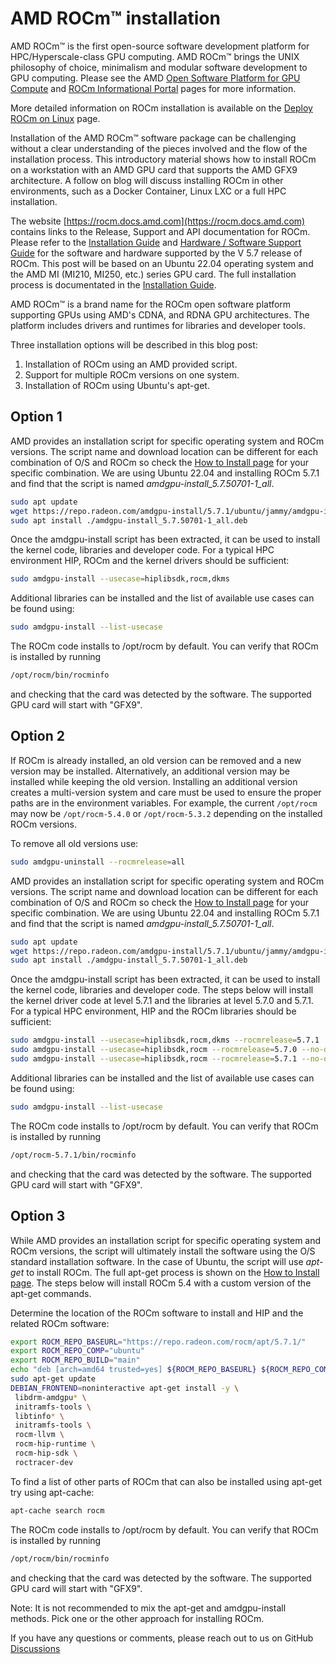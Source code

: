 <!---
Copyright (c) 2023 Advanced Micro Devices, Inc. (AMD)

Permission is hereby granted, free of charge, to any person obtaining a copy
of this software and associated documentation files (the "Software"), to deal
in the Software without restriction, including without limitation the rights
to use, copy, modify, merge, publish, distribute, sublicense, and/or sell
copies of the Software, and to permit persons to whom the Software is
furnished to do so, subject to the following conditions:

The above copyright notice and this permission notice shall be included in all
copies or substantial portions of the Software.

THE SOFTWARE IS PROVIDED "AS IS", WITHOUT WARRANTY OF ANY KIND, EXPRESS OR
IMPLIED, INCLUDING BUT NOT LIMITED TO THE WARRANTIES OF MERCHANTABILITY,
FITNESS FOR A PARTICULAR PURPOSE AND NONINFRINGEMENT. IN NO EVENT SHALL THE
AUTHORS OR COPYRIGHT HOLDERS BE LIABLE FOR ANY CLAIM, DAMAGES OR OTHER
LIABILITY, WHETHER IN AN ACTION OF CONTRACT, TORT OR OTHERWISE, ARISING FROM,
OUT OF OR IN CONNECTION WITH THE SOFTWARE OR THE USE OR OTHER DEALINGS IN THE
SOFTWARE.
--->
# AMD ROCm™ installation

AMD ROCm™ is the first open-source software development platform for HPC/Hyperscale-class GPU computing. AMD ROCm™ brings the UNIX philosophy of choice, minimalism and modular software development to GPU computing. Please see the AMD [Open Software Platform for GPU Compute](https://www.amd.com/en/graphics/servers-solutions-rocm) and [ROCm Informational Portal](https://rocm.docs.amd.com/) pages for more information. 

More detailed information on ROCm installation is available on the [Deploy ROCm on Linux](https://rocm.docs.amd.com/en/latest/deploy/linux/index.html) page. 

Installation of the AMD ROCm™ software package can be challenging without a clear understanding of the pieces involved and the flow of the installation process. This introductory material shows how to install ROCm on a workstation with an AMD GPU card that supports the AMD GFX9 architecture. A follow on blog will discuss installing ROCm in other environments, such as a Docker Container, Linux LXC or a full HPC installation. 

The website [https://rocm.docs.amd.com](https://rocm.docs.amd.com) contains links to the Release, Support and API documentation for ROCm. Please refer to the [Installation Guide](https://rocm.docs.amd.com/en/latest/deploy/linux/) and [Hardware / Software Support Guide](https://rocm.docs.amd.com/en/latest/release/gpu_os_support.html) for the software and hardware supported by the V 5.7 release of ROCm. This post will be based on an Ubuntu 22.04 operating system and the AMD MI (MI210, MI250, etc.) series GPU card. The full installation process is documentated in the [Installation Guide](https://rocm.docs.amd.com/en/latest/deploy/linux/).

AMD ROCm™ is a brand name for the ROCm open software platform supporting GPUs using AMD's CDNA, and RDNA GPU architectures. The platform includes drivers and runtimes for libraries and developer tools.

 Three installation options will be described in this blog post:

 1. Installation of ROCm using an AMD provided script.
 2. Support for multiple ROCm versions on one system.
 3. Installation of ROCm using Ubuntu's apt-get.

## Option 1

AMD provides an installation script for specific operating system and ROCm versions. The script name and download location can be different for each combination of O/S and ROCm so check the [How to Install page](https://rocm.docs.amd.com/en/latest/deploy/linux/installer/install.html) for your specific combination. We are using Ubuntu 22.04 and installing ROCm 5.7.1 and find that the script is named *amdgpu-install_5.7.50701-1_all*.

```bash
sudo apt update
wget https://repo.radeon.com/amdgpu-install/5.7.1/ubuntu/jammy/amdgpu-install_5.7.50701-1_all.deb
sudo apt install ./amdgpu-install_5.7.50701-1_all.deb
```
Once the amdgpu-install script has been extracted,  it can be used to install the kernel code, libraries and developer code. For a typical HPC environment HIP, ROCm and the kernel drivers should be sufficient:
```bash
sudo amdgpu-install --usecase=hiplibsdk,rocm,dkms
```
Additional libraries can be installed and the list of available use cases can be found using:
```bash
sudo amdgpu-install --list-usecase
```
The ROCm code installs to /opt/rocm by default. You can verify that ROCm is installed by running
```bash
/opt/rocm/bin/rocminfo
```
and checking that the card was detected by the software. The supported GPU card will start with "GFX9". 

## Option 2

If ROCm is already installed, an old version can be removed and a new version may be installed. Alternatively, an additional version may be installed while keeping the old version. Installing an additional version creates a multi-version system and care must be used to ensure the proper paths are in the environment variables. For example, the current ```/opt/rocm``` may now be ```/opt/rocm-5.4.0``` or ```/opt/rocm-5.3.2``` depending on the installed ROCm versions. 

To remove all old versions use:
```bash
sudo amdgpu-uninstall --rocmrelease=all
```

AMD provides an installation script for specific operating system and ROCm versions. The script name and download location can be different for each combination of O/S and ROCm so check the [How to Install page](https://rocm.docs.amd.com/en/latest/deploy/linux/installer/install.html) for your specific combination. We are using Ubuntu 22.04 and installing ROCm 5.7.1 and find that the script is named *amdgpu-install_5.7.50701-1_all*.

```bash
sudo apt update
wget https://repo.radeon.com/amdgpu-install/5.7.1/ubuntu/jammy/amdgpu-install_5.7.50701-1_all.deb
sudo apt install ./amdgpu-install_5.7.50701-1_all.deb
```
Once the amdgpu-install script has been extracted,  it can be used to install the kernel code, libraries and developer code.
The steps below will install the kernel driver code at level 5.7.1 and the libraries at level 5.7.0 and 5.7.1. For a typical HPC environment, HIP and the ROCm libraries should be sufficient:
```bash
sudo amdgpu-install --usecase=hiplibsdk,rocm,dkms --rocmrelease=5.7.1
sudo amdgpu-install --usecase=hiplibsdk,rocm --rocmrelease=5.7.0 --no-dkms
sudo amdgpu-install --usecase=hiplibsdk,rocm --rocmrelease=5.7.1 --no-dkms
```
Additional libraries can be installed and the list of available use cases can be found using:
```bash
sudo amdgpu-install --list-usecase
```
The ROCm code installs to /opt/rocm by default. You can verify that ROCm is installed by running
```bash
/opt/rocm-5.7.1/bin/rocminfo
```
and checking that the card was detected by the software. The supported GPU card will start with "GFX9". 

## Option 3

While AMD provides an installation script for specific operating system and ROCm versions, the script will ultimately install the software using the O/S standard installation software. In the case of Ubuntu, the script will use *apt-get* to  install ROCm.
The full apt-get process is shown on the [How to Install page](https://rocm.docs.amd.com/en/latest/deploy/linux/os-native/install.html). The steps below will install ROCm 5.4 with a custom version of the apt-get commands. 

Determine the location of the ROCm software to install and HIP and the related ROCm software:
```bash
export ROCM_REPO_BASEURL="https://repo.radeon.com/rocm/apt/5.7.1/"
export ROCM_REPO_COMP="ubuntu"
export ROCM_REPO_BUILD="main"
echo "deb [arch=amd64 trusted=yes] ${ROCM_REPO_BASEURL} ${ROCM_REPO_COMP} ${ROCM_REPO_BUILD}" > /etc/apt/sources.list.d/rocm.list
sudo apt-get update
DEBIAN_FRONTEND=noninteractive apt-get install -y \
 libdrm-amdgpu* \
 initramfs-tools \
 libtinfo* \
 initramfs-tools \
 rocm-llvm \
 rocm-hip-runtime \
 rocm-hip-sdk \
 roctracer-dev
```
To find a list of other parts of ROCm that can also be installed using apt-get try using apt-cache:
```bash
apt-cache search rocm
```
The ROCm code installs to /opt/rocm by default. You can verify that ROCm is installed by running
```bash
/opt/rocm/bin/rocminfo
```
and checking that the card was detected by the software. The supported GPU card will start with "GFX9". 

Note: It is not recommended to mix the apt-get and amdgpu-install methods. Pick one or the other approach for installing ROCm.

If you have any questions or comments, please reach out to us on GitHub [Discussions](https://github.com/amd/amd-lab-notes/discussions)
